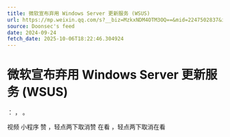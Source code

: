 ```yaml
---
title: 微软宣布弃用 Windows Server 更新服务 (WSUS)
url: https://mp.weixin.qq.com/s?__biz=MzkxNDM4OTM3OQ==&mid=2247502837&idx=1&sn=7a1646e2f3e9e11c0cf6f174e1c1793d
source: Doonsec's feed
date: 2024-09-24
fetch_date: 2025-10-06T18:22:46.304924
---
```


# 微软宣布弃用 Windows Server 更新服务 (WSUS)

：
，
。

视频
小程序
赞
，轻点两下取消赞
在看
，轻点两下取消在看